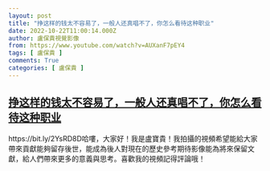 ```yaml
---
layout: post
title: "挣这样的钱太不容易了，一般人还真唱不了，你怎么看待这种职业"
date: 2022-10-22T11:00:14.000Z
author: 盧保貴視覺影像
from: https://www.youtube.com/watch?v=AUXanF7pEY4
tags: [ 盧保貴 ]
comments: True
categories: [ 盧保貴 ]
---
```

<!--1666436414000-->
[挣这样的钱太不容易了，一般人还真唱不了，你怎么看待这种职业](https://www.youtube.com/watch?v=AUXanF7pEY4)
------

<div>
https://bit.ly/2YsRD8D哈嘍，大家好！我是盧寶貴！我拍攝的視頻希望能給大家帶來貢獻能夠留存後世，能成為後人對現在的歷史參考期待影像能為將來保留文獻，給人們帶來更多的意義與思考。喜歡我的視頻記得評論哦！
</div>
